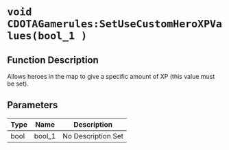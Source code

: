 # `void CDOTAGamerules:SetUseCustomHeroXPValues(bool_1 )`
## Function Description
Allows heroes in the map to give a specific amount of XP (this value must be set).
## Parameters
Type|Name|Description
--|--|--
bool|bool_1|No Description Set
